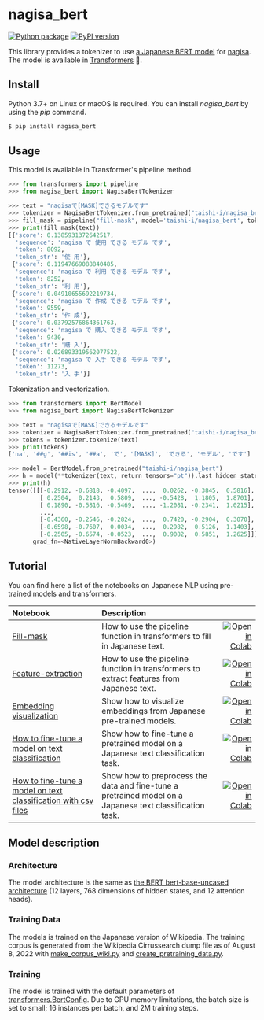 # nagisa_bert

[![Python package](https://github.com/taishi-i/nagisa_bert/actions/workflows/python-package.yml/badge.svg)](https://github.com/taishi-i/nagisa_bert/actions/workflows/python-package.yml)
[![PyPI version](https://badge.fury.io/py/nagisa_bert.svg)](https://badge.fury.io/py/nagisa_bert)

This library provides a tokenizer to use [a Japanese BERT model](https://huggingface.co/taishi-i/nagisa_bert) for [nagisa](https://github.com/taishi-i/nagisa).
The model is available in [Transformers](https://github.com/huggingface/transformers) 🤗.

## Install

Python 3.7+ on Linux or macOS is required.
You can install *nagisa_bert* by using the *pip* command.


```bash
$ pip install nagisa_bert
```

## Usage

This model is available in Transformer's pipeline method.

```python
>>> from transformers import pipeline
>>> from nagisa_bert import NagisaBertTokenizer

>>> text = "nagisaで[MASK]できるモデルです"
>>> tokenizer = NagisaBertTokenizer.from_pretrained("taishi-i/nagisa_bert")
>>> fill_mask = pipeline("fill-mask", model='taishi-i/nagisa_bert', tokenizer=tokenizer)
>>> print(fill_mask(text))
[{'score': 0.1385931372642517,
  'sequence': 'nagisa で 使用 できる モデル です',
  'token': 8092,
  'token_str': '使 用'},
 {'score': 0.11947669088840485,
  'sequence': 'nagisa で 利用 できる モデル です',
  'token': 8252,
  'token_str': '利 用'},
 {'score': 0.04910655692219734,
  'sequence': 'nagisa で 作成 できる モデル です',
  'token': 9559,
  'token_str': '作 成'},
 {'score': 0.03792576864361763,
  'sequence': 'nagisa で 購入 できる モデル です',
  'token': 9430,
  'token_str': '購 入'},
 {'score': 0.026893319562077522,
  'sequence': 'nagisa で 入手 できる モデル です',
  'token': 11273,
  'token_str': '入 手'}]
```

Tokenization and vectorization.

```python
>>> from transformers import BertModel
>>> from nagisa_bert import NagisaBertTokenizer

>>> text = "nagisaで[MASK]できるモデルです"
>>> tokenizer = NagisaBertTokenizer.from_pretrained("taishi-i/nagisa_bert")
>>> tokens = tokenizer.tokenize(text)
>>> print(tokens)
['na', '##g', '##is', '##a', 'で', '[MASK]', 'できる', 'モデル', 'です']

>>> model = BertModel.from_pretrained("taishi-i/nagisa_bert")
>>> h = model(**tokenizer(text, return_tensors="pt")).last_hidden_state
>>> print(h)
tensor([[[-0.2912, -0.6818, -0.4097,  ...,  0.0262, -0.3845,  0.5816],
         [ 0.2504,  0.2143,  0.5809,  ..., -0.5428,  1.1805,  1.8701],
         [ 0.1890, -0.5816, -0.5469,  ..., -1.2081, -0.2341,  1.0215],
         ...,
         [-0.4360, -0.2546, -0.2824,  ...,  0.7420, -0.2904,  0.3070],
         [-0.6598, -0.7607,  0.0034,  ...,  0.2982,  0.5126,  1.1403],
         [-0.2505, -0.6574, -0.0523,  ...,  0.9082,  0.5851,  1.2625]]],
       grad_fn=<NativeLayerNormBackward0>)
```

## Tutorial

You can find here a list of the notebooks on Japanese NLP using pre-trained models and transformers.


| Notebook     |      Description      |   |
|:----------|:-------------|------:|
| [Fill-mask](https://github.com/taishi-i/nagisa_bert/blob/develop/notebooks/fill_mask-japanese_bert_models.ipynb)  | How to use the pipeline function in transformers to fill in Japanese text. |[![Open in Colab](https://colab.research.google.com/assets/colab-badge.svg)](https://colab.research.google.com/github/taishi-i/nagisa_bert/blob/develop/notebooks/fill_mask-japanese_bert_models.ipynb)|
| [Feature-extraction](https://github.com/taishi-i/nagisa_bert/blob/develop/notebooks/feature_extraction-japanese_bert_models.ipynb)  | How to use the pipeline function in transformers to extract features from Japanese text. |[![Open in Colab](https://colab.research.google.com/assets/colab-badge.svg)](https://colab.research.google.com/github/taishi-i/nagisa_bert/blob/develop/notebooks/feature_extraction-japanese_bert_models.ipynb)|
| [Embedding visualization](https://github.com/taishi-i/nagisa_bert/blob/develop/notebooks/embedding_visualization-japanese_bert_models.ipynb)  | Show how to visualize embeddings from Japanese pre-trained models. |[![Open in Colab](https://colab.research.google.com/assets/colab-badge.svg)](https://colab.research.google.com/github/taishi-i/nagisa_bert/blob/develop/notebooks/embedding_visualization_japanese_bert_models.ipynb)|
| [How to fine-tune a model on text classification](https://github.com/taishi-i/nagisa_bert/blob/develop/notebooks/text_classification-amazon_reviews_ja.ipynb)  | Show how to fine-tune a pretrained model on a Japanese text classification task. |[![Open in Colab](https://colab.research.google.com/assets/colab-badge.svg)](https://colab.research.google.com/github/taishi-i/nagisa_bert/blob/develop/notebooks/text_classification-amazon_reviews_ja.ipynb)|
| [How to fine-tune a model on text classification with csv files](https://github.com/taishi-i/nagisa_bert/blob/develop/notebooks/text_classification-csv_files.ipynb)  | Show how to preprocess the data and fine-tune a pretrained model on a Japanese text classification task. |[![Open in Colab](https://colab.research.google.com/assets/colab-badge.svg)](https://colab.research.google.com/github/taishi-i/nagisa_bert/blob/develop/notebooks/text_classification-csv_files.ipynb)|


## Model description

### Architecture

The model architecture is the same as [the BERT bert-base-uncased architecture](https://huggingface.co/bert-base-uncased) (12 layers, 768 dimensions of hidden states, and 12 attention heads).

### Training Data

The models is trained on the Japanese version of Wikipedia. The training corpus is generated from the Wikipedia Cirrussearch dump file as of August 8, 2022 with [make_corpus_wiki.py](https://github.com/cl-tohoku/bert-japanese/blob/main/make_corpus_wiki.py) and [create_pretraining_data.py](https://github.com/cl-tohoku/bert-japanese/blob/main/create_pretraining_data.py).

### Training

The model is trained with the default parameters of [transformers.BertConfig](https://huggingface.co/docs/transformers/model_doc/bert#transformers.BertConfig).
Due to GPU memory limitations, the batch size is set to small; 16 instances per batch, and 2M training steps.
